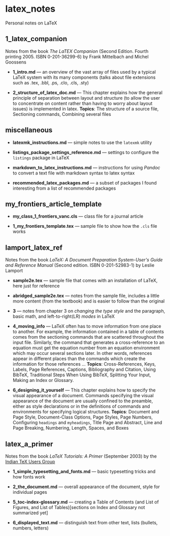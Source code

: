 # latex_notes

Personal notes on LaTeX

## 1_latex_companion

Notes from the book *The LaTEX Companion* (Second Edition. Fourth printing 2005. ISBN
0-201-36299-6) by Frank Mittelbach and Michel Goossens

* **1_intro.md** — an overview of the vast array of files used by a typical LaTeX system with its
    many components (talks about file extensions such as .tex, .bbl, .ps, .clo, .cls, .sty)

* **2_structure_of_latex_doc.md** — This chapter explains how the general principle of separation
    between layout and structure (to allow the user to concentrate on content rather than having to
    worry about layout issues) is implemented in latex. **Topics**: The structure of a source file,
    Sectioning commands, Combining several files


## miscellaneous

* **latexmk_instructions.md** — simple notes to use the `latexmk` utility

* **listings_package_settings_reference.md** — settings to configure the `listings` package in LaTeX

* **markdown_to_latex_instructions.md** — instructions for using *Pandoc* to convert a text file
    with markdown syntax to latex syntax

* **recommended_latex_packages.md** — a subset of packages I found interesting from a list of
    recommended packages


## my_frontiers_article_template

* **my_class_1_frontiers_vanc.cls** — class file for a journal article

* **1_my_frontiers_template.tex** — sample file to show how the `.cls` file works


## lamport_latex_ref

Notes from the book *LaTeX: A Document Preparation System-User's Guide and Reference Manual*
(Second edition. ISBN 0-201-52983-1) by Leslie Lamport

* **sample2e.tex** — sample file that comes with an installation of LaTeX, here just for reference

* **abridged_sample2e.tex** — notes from the sample file, includes a little more content (from the
  textbook) and is easier to follow than the original
  
* **3** — notes from chapter 3 on *changing the type style* and the paragraph, basic math, and
    left-to-right(LR) *modes* in LaTeX
  
* **4_moving_info** — LaTeX often has to move information from one place to another. For example,
    the information contained in a table of contents comes from the sectioning commands that are
    scattered throughout the input file. Similarly, the command that generates a cross-reference to
    an equation must get the equation number from an equation environment which may occur several
    sections later. In other words, references appear in different places than the commands which
    create the information for those references ... **Topics**: Cross-References, Keys, Labels,
    Page References, Captions, Bibliography and Citation, Using BibTeX, Traditional Steps When
    Using BibTeX, Splitting Your Input, Making an Index or Glossary.
  
* **6_designing_it_yourself** — This chapter explains how to specify the visual appearance of a
    document. Commands specifying the visual appearance of the document are usually confined to the
    preamble, either as style declarations or in the definitions of commands and environments for
    specifying logical structures. **Topics**: Document and Page Style, Document-Class Options,
    Page Styles, Page Numbers, Configuring `headings` and `myheadings`, Title Page and Abstract,
    Line and Page Breaking, Numbering, Length, Spaces, and Boxes


## latex_a_primer

Notes from the book *LaTeX Tutorials: A Primer* (September 2003) by the 
[Indian TeX Users Group][tug_india]

* **1_simple_typesetting_and_fonts.md** — basic typesetting tricks and how fonts work

* **2_the_document.md** — overall appearance of the document, style for individual pages

* **5_toc-index-glossary.md** — creating a Table of Contents (and List of Figures, and List of
    Tables)[sections on Index and Glossary not summarized yet]

* **6_displayed_text.md** — distinguish text from other text, lists (bullets, numbers, letters)


<!-- ≈≈≈≈≈≈≈≈≈≈≈≈≈≈≈≈≈≈≈≈≈≈≈≈≈≈≈≈≈≈≈≈≈≈≈≈≈≈≈≈≈≈≈***≈≈≈≈≈≈≈≈≈≈≈≈≈≈≈≈≈≈≈≈≈≈≈≈≈≈≈≈≈≈≈≈≈≈≈≈≈≈≈≈≈≈≈≈≈ -->
[tug_india]: http://www.tug.org.in

